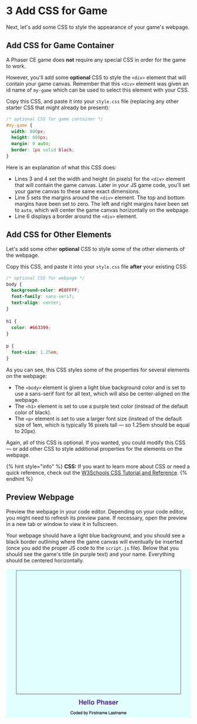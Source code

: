 # 3 Add CSS for Game

Next, let's add some CSS to style the appearance of your game's webpage.

## Add CSS for Game Container

A Phaser CE game does **not** require any special CSS in order for the game to work.

However, you'll add some **optional** CSS to style the `<div>` element that will contain your game canvas. Remember that this `<div>` element was given an id name of `my-game` which can be used to select this element with your CSS.

Copy this CSS, and paste it into your `style.css` file \(replacing any other starter CSS that might already be present\):

```css
/* optional CSS for game container */
#my-game {
  width: 800px;
  height: 600px;
  margin: 0 auto;
  border: 1px solid black;
}
```

Here is an explanation of what this CSS does:

* Lines 3 and 4 set the width and height \(in pixels\) for the `<div>` element that will contain the game canvas.  Later in your JS game code, you'll set your game canvas to these same exact dimensions.
* Line 5 sets the margins around the `<div>` element. The top and bottom margins have been set to zero. The left and right margins have been set to `auto`, which will center the game canvas horizontally on the webpage.
* Line 6 displays a border around the `<div>` element.

## Add CSS for Other Elements

Let's add some other **optional** CSS to style some of the other elements of the webpage.

Copy this CSS, and paste it into your `style.css` file **after** your existing CSS:

```css
/* optional CSS for webpage */
body {
  background-color: #E0FFFF;
  font-family: sans-serif;
  text-align: center;
}

h1 {
  color: #663399;
}

p {
  font-size: 1.25em;
}
```

As you can see, this CSS styles some of the properties for several elements on the webpage:

* The `<body>` element is given a light blue background color and is set to use a sans-serif font for all text, which will also be center-aligned on the webpage.
* The `<h1>` element is set to use a purple text color \(instead of the default color of black\).
* The `<p>` element is set to use a larger font size \(instead of the default size of 1em, which is typically 16 pixels tall — so 1.25em should be equal to 20px\).

Again, all of this CSS is optional. If you wanted, you could modify this CSS — or add other CSS to style additional properties for the elements on the webpage.

{% hint style="info" %}
**CSS:**  If you want to learn more about CSS or need a quick reference, check out the [W3Schools CSS Tutorial and Reference](https://www.w3schools.com/css/default.asp).
{% endhint %}

## Preview Webpage

Preview the webpage in your code editor. Depending on your code editor, you might need to refresh its preview pane. If necessary, open the preview in a new tab or window to view it in fullscreen.

Your webpage should have a light blue background, and you should see a black border outlining where the game canvas will eventually be inserted \(once you add the proper JS code to the `script.js` file\). Below that you should see the game's title \(in purple text\) and your name. Everything should be centered horizontally.

![](../../.gitbook/assets/hello-phaser-css-preview%20%281%29.jpg)

